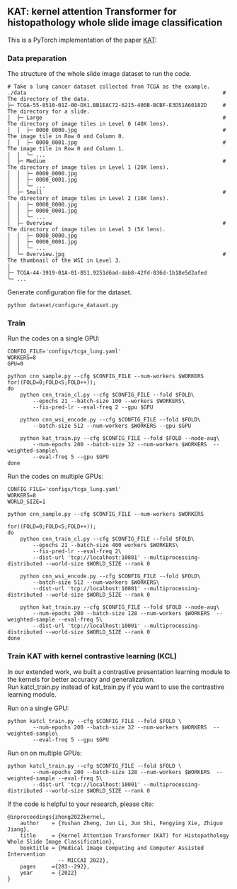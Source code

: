## KAT: kernel attention Transformer for histopathology whole slide image classification

This is a PyTorch implementation of the paper [KAT](https://arxiv.org/pdf/2206.13156.pdf):

### Data preparation
   
The structure of the whole slide image dataset to run the code.

```
# Take a lung cancer dataset collected from TCGA as the example.
./data                                                              # The directory of the data.
├─ TCGA-55-8510-01Z-00-DX1.BB1EAC72-6215-400B-BCBF-E3D51A60182D     # The directory for a slide.
│  ├─ Large                                                         # The directory of image tiles in Level 0 (40X lens).
│  │  ├─ 0000_0000.jpg                                              # The image tile in Row 0 and Column 0.
│  │  ├─ 0000_0001.jpg                                              # The image tile in Row 0 and Column 1.
│  │  └─ ...
│  ├─ Medium                                                        # The directory of image tiles in Level 1 (20X lens).
│  │  ├─ 0000_0000.jpg
│  │  ├─ 0000_0001.jpg
│  │  └─ ...
│  ├─ Small                                                         # The directory of image tiles in Level 2 (10X lens).
│  │  ├─ 0000_0000.jpg
│  │  ├─ 0000_0001.jpg
│  │  └─ ...
│  ├─ Overview                                                      # The directory of image tiles in Level 3 (5X lens).
│  │  ├─ 0000_0000.jpg
│  │  ├─ 0000_0001.jpg
│  │  └─ ...
│  └─ Overview.jpg                                                  # The thumbnail of the WSI in Level 3.     
│     
├─ TCGA-44-3919-01A-01-BS1.9251d6ad-dab8-42fd-836d-1b18e5d2afed
└─ ...
```
Generate configuration file for the dataset.

```
python dataset/configure_dataset.py
```

### Train
Run the codes on a single GPU:
```
CONFIG_FILE='configs/tcga_lung.yaml'
WORKERS=8
GPU=0

python cnn_sample.py --cfg $CONFIG_FILE --num-workers $WORKERS
for((FOLD=0;FOLD<5;FOLD++)); 
do
    python cnn_train_cl.py --cfg $CONFIG_FILE --fold $FOLD\
        --epochs 21 --batch-size 100 --workers $WORKERS\
        --fix-pred-lr --eval-freq 2 --gpu $GPU

    python cnn_wsi_encode.py --cfg $CONFIG_FILE --fold $FOLD\
        --batch-size 512 --num-workers $WORKERS --gpu $GPU

    python kat_train.py --cfg $CONFIG_FILE --fold $FOLD --node-aug\
        --num-epochs 200 --batch-size 32 --num-workers $WORKERS  --weighted-sample\
        --eval-freq 5 --gpu $GPU
done 

```

Run the codes on multiple GPUs:
```
CONFIG_FILE='configs/tcga_lung.yaml'
WORKERS=8
WORLD_SIZE=1

python cnn_sample.py --cfg $CONFIG_FILE --num-workers $WORKERS

for((FOLD=0;FOLD<5;FOLD++)); 
do
    python cnn_train_cl.py --cfg $CONFIG_FILE --fold $FOLD\
        --epochs 21 --batch-size 400 workers $WORKERS\
        --fix-pred-lr --eval-freq 2\
        --dist-url 'tcp://localhost:10001' --multiprocessing-distributed --world-size $WORLD_SIZE --rank 0

    python cnn_wsi_encode.py --cfg $CONFIG_FILE --fold $FOLD\
        --batch-size 512 --num-workers $WORKERS\
        --dist-url 'tcp://localhost:10001' --multiprocessing-distributed --world-size $WORLD_SIZE --rank 0

    python kat_train.py --cfg $CONFIG_FILE --fold $FOLD --node-aug\
        --num-epochs 200 --batch-size 128 --num-workers $WORKERS  --weighted-sample --eval-freq 5\
        --dist-url 'tcp://localhost:10001' --multiprocessing-distributed --world-size $WORLD_SIZE --rank 0
done

```

### Train KAT with kernel contrastive learning (KCL)
In our extended work, we built a contrastive presentation learning module to the kernels for better accuracy and generalization. \
Run katcl_train.py instead of kat_train.py if you want to use the contrastive learning module.

Run on a single GPU:
```
python katcl_train.py --cfg $CONFIG_FILE --fold $FOLD \
        --num-epochs 200 --batch-size 32 --num-workers $WORKERS  --weighted-sample\
        --eval-freq 5 --gpu $GPU
```

Run on on multiple GPUs:
```
python katcl_train.py --cfg $CONFIG_FILE --fold $FOLD \
        --num-epochs 200 --batch-size 128 --num-workers $WORKERS  --weighted-sample --eval-freq 5\
        --dist-url 'tcp://localhost:10001' --multiprocessing-distributed --world-size $WORLD_SIZE --rank 0
```

If the code is helpful to your research, please cite:
```
@inproceedings{zheng2022kernel,
    author    = {Yushan Zheng, Jun Li, Jun Shi, Fengying Xie, Zhiguo Jiang},
    title     = {Kernel Attention Transformer (KAT) for Histopathology Whole Slide Image Classification},
    booktitle = {Medical Image Computing and Computer Assisted Intervention 
                -- MICCAI 2022},
    pages     ={283--292},
    year      = {2022}
}
```

